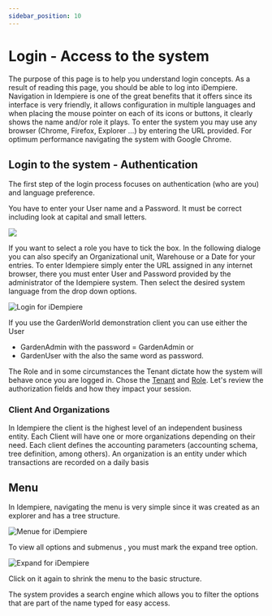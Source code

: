 ```yaml
---
sidebar_position: 10
---
```


# Login - Access to the system

The purpose of this page is to help you understand login concepts. As a result of reading this page, you should be able to log into iDempiere.
Navigation in Idempiere is one of the great benefits that it offers since its interface is very
friendly, it allows configuration in multiple languages and when placing the mouse pointer
on each of its icons or buttons, it clearly shows the name and/or role it plays. To enter the
system you may use any browser (Chrome, Firefox, Explorer ...) by entering the URL
provided. For optimum performance navigating the system with Google Chrome.

## Login to the system - Authentication

The first step of the login process focuses on authentication (who are you) and language preference.

You have to enter your User name and a Password. It must be correct including look at capital and small letters.

![](https://holocron.so/uploads/831dbe53-image.png)

If you want to select a role you have to tick the box. In the following dialoge you can also specify an Organizational unit, Warehouse or a Date for your entries.
To enter Idempiere simply enter the URL assigned in any internet browser,
there you must enter User and Password provided by the administrator of the Idempiere
system. Then select the desired system language from the drop down options.

![Login for iDempiere](./PNGs/Login.png)

If you use the GardenWorld demonstration client you can use either
the User

- GardenAdmin with the password = GardenAdmin or
- GardenUser with the also the same word as password.

The Role and in some circumstances the Tenant dictate how the system will behave once you are logged in. Chose the [Tenant](vocabulary#tenant) and [Role](vocabulary#role). Let's review the authorization fields and how they impact your session.

### Client And Organizations

In Idempiere the client is the highest level of an independent business entity.
Each Client will have one or more organizations depending on their need.
Each client defines the accounting parameters (accounting schema, tree definition,
among others).
An organization is an entity under which transactions are recorded on a daily basis

## Menu

In Idempiere, navigating the menu is very simple since it was created as an explorer and
has a tree structure.

![Menue for iDempiere](./PNGs/Menue.png)

To view all options and submenus , you must mark the expand tree option.

![Expand for iDempiere](./PNGs/Expand.png)

Click on it again to shrink the menu to the basic structure.

The system provides a search engine which allows you to filter the options that are part of
the name typed for easy access.